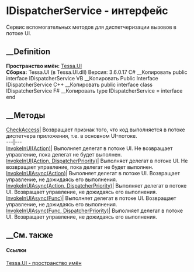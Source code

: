 # IDispatcherService - интерфейс
Сервис вспомогательных методов для диспетчеризации вызовов в потоке UI.
## __Definition
 **Пространство имён:** [Tessa.UI](N_Tessa_UI.htm)  
 **Сборка:** Tessa.UI (в Tessa.UI.dll) Версия: 3.6.0.17
C# __Копировать
     public interface IDispatcherService
VB __Копировать
     Public Interface IDispatcherService
C++ __Копировать
     public interface class IDispatcherService
F# __Копировать
     type IDispatcherService = interface end
##  __Методы
[CheckAccess](M_Tessa_UI_IDispatcherService_CheckAccess.htm)|  Возвращает
признак того, что код выполняется в потоке диспетчера приложения, т.е. в
основном UI-потоке.  
---|---  
[InvokeInUI(Action)](M_Tessa_UI_IDispatcherService_InvokeInUI.htm)|  Выполняет
делегат в потоке UI. Не возвращает управление, пока делегат не будет выполнен.  
[InvokeInUI(Action,
DispatcherPriority)](M_Tessa_UI_IDispatcherService_InvokeInUI_1.htm)|
Выполняет делегат в потоке UI. Не возвращает управление, пока делегат не будет
выполнен.  
[InvokeInUIAsync(Action)](M_Tessa_UI_IDispatcherService_InvokeInUIAsync.htm)|
Выполняет делегат в потоке UI. Возвращает управление, не дожидаясь его
выполнения.  
[InvokeInUIAsync(Action,
DispatcherPriority)](M_Tessa_UI_IDispatcherService_InvokeInUIAsync_1.htm)|
Выполняет делегат в потоке UI. Возвращает управление, не дожидаясь его
выполнения.  
[InvokeInUIAsync<T>(Func<T>)](M_Tessa_UI_IDispatcherService_InvokeInUIAsync__1.htm)|
Выполняет делегат в потоке UI. Возвращает управление, не дожидаясь его
выполнения.  
[InvokeInUIAsync<T>(Func<T>,
DispatcherPriority)](M_Tessa_UI_IDispatcherService_InvokeInUIAsync__1_1.htm)|
Выполняет делегат в потоке UI. Возвращает управление, не дожидаясь его
выполнения.  
## __См. также
#### Ссылки
[Tessa.UI - пространство имён](N_Tessa_UI.htm)
